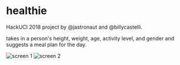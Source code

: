 # healthie

HackUCI 2018 project by @jastronaut and @billycastelli.

takes in a person's height, weight, age, activity level, and gender and suggests a meal plan for the day.

![screen 1](https://i.imgur.com/zdsYj3i.png)
![screen 2](https://i.imgur.com/xvCpOZF.png)
